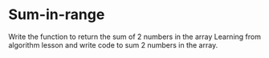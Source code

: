 # Sum-in-range
Write the function to return the sum of 2 numbers in the array
Learning from algorithm lesson and write code to sum 2 numbers in the array.


